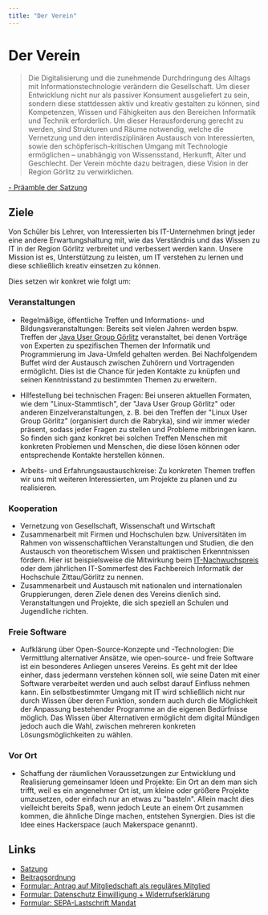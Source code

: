 ```yaml
---
title: "Der Verein"
---
```


# Der Verein

>Die Digitalisierung und die zunehmende Durchdringung des Alltags mit Informationstechnologie verändern die Gesellschaft. 
Um dieser Entwicklung nicht nur als passiver Konsument ausgeliefert zu sein, 
sondern diese stattdessen aktiv und kreativ gestalten zu können, sind Kompetenzen, 
Wissen und Fähigkeiten aus den Bereichen Informatik und Technik erforderlich. 
Um dieser Herausforderung gerecht zu werden, sind Strukturen und Räume notwendig, 
welche die Vernetzung und den interdisziplinären Austausch von Interessierten, 
sowie den schöpferisch-kritischen Umgang mit Technologie ermöglichen – unabhängig von Wissensstand, 
Herkunft, Alter und Geschlecht. 
Der Verein möchte dazu beitragen, diese Vision in der Region Görlitz zu verwirklichen.

[ - Präamble der Satzung](/satzung)

## Ziele

Von Schüler bis Lehrer, von Interessierten bis IT-Unternehmen bringt jeder eine andere Erwartungshaltung mit, 
wie das Verständnis und das Wissen zu IT in der Region Görlitz verbreitet und verbessert werden kann. 
Unsere Mission ist es, Unterstützung zu leisten, um IT verstehen zu lernen und diese schließlich kreativ einsetzen zu können. 

Dies setzen wir konkret wie folgt um: 

### Veranstaltungen

* Regelmäßige, öffentliche Treffen und Informations- und Bildungsveranstaltungen: 
Bereits seit vielen Jahren werden bspw. Treffen der [Java User Group Görlitz](https://jug-gr.de) veranstaltet, 
bei denen Vorträge von Experten zu spezifischen Themen der Informatik und Programmierung im Java-Umfeld gehalten werden. 
Bei Nachfolgendem Buffet wird der Austausch zwischen Zuhörern und Vortragenden ermöglicht. 
Dies ist die Chance für jeden Kontakte zu knüpfen und seinen Kenntnisstand zu bestimmten Themen zu erweitern.

* Hilfestellung bei technischen Fragen: Bei unseren aktuellen Formaten, wie dem "Linux-Stammtisch", 
der "Java User Group Görlitz" oder anderen Einzelveranstaltungen, 
z. B. bei den Treffen der "Linux User Group Görlitz" (organisiert durch die Rabryka), 
sind wir immer wieder präsent, sodass jeder Fragen zu stellen und Probleme mitbringen kann. 
So finden sich ganz konkret bei solchen Treffen Menschen 
mit konkreten Problemen und Menschen, die diese lösen können oder entsprechende Kontakte herstellen können.

* Arbeits- und Erfahrungsaustauschkreise: 
Zu konkreten Themen treffen wir uns mit weiteren Interessierten, um Projekte zu planen und zu realisieren.


### Kooperation

* Vernetzung von Gesellschaft, Wissenschaft und Wirtschaft
* Zusammenarbeit mit Firmen und Hochschulen bzw. Universitäten im Rahmen von wissenschaftlichen Veranstaltungen und Studien, 
die den Austausch von theoretischem Wissen und praktischen Erkenntnissen fördern. Hier ist beispielsweise die Mitwirkung beim 
[IT-Nachwuchspreis](https://it-nachwuchspreis.de/) oder dem jährlichen IT-Sommerfest des Fachbereich Informatik der Hochschule Zittau/Görlitz zu 
nennen.
* Zusammenarbeit und Austausch mit nationalen und internationalen Gruppierungen, deren Ziele denen des Vereins dienlich sind.
Veranstaltungen und Projekte, die sich speziell an Schulen und Jugendliche richten.

### Freie Software

* Aufklärung über Open-Source-Konzepte und -Technologien: Die Vermittlung alternativer Ansätze, wie open-source- und freie Software ist ein 
besonderes Anliegen unseres Vereins. 
Es geht mit der Idee einher, dass jedermann verstehen können soll, 
wie seine Daten mit einer Software verarbeitet werden und auch selbst darauf Einfluss nehmen kann. 
Ein selbstbestimmter Umgang mit IT wird schließlich nicht nur durch Wissen über deren Funktion, 
sondern auch durch die Möglichkeit der Anpassung bestehender Programme an die eigenen Bedürfnisse möglich. 
Das Wissen über Alternativen ermöglicht dem digital Mündigen jedoch auch die Wahl, zwischen mehreren konkreten Lösungsmöglichkeiten zu wählen.

### Vor Ort

* Schaffung der räumlichen Voraussetzungen zur Entwicklung und Realisierung gemeinsamer Ideen und Projekte: 
Ein Ort an dem man sich trifft, weil es ein angenehmer Ort ist, um kleine oder größere Projekte umzusetzen, 
oder einfach nur an etwas zu "basteln". 
Allein macht dies vielleicht bereits Spaß, wenn jedoch Leute an einem Ort zusammen kommen, 
die ähnliche Dinge machen, entstehen Synergien. Dies ist die Idee eines Hackerspace (auch Makerspace genannt).


## Links

* [Satzung](/satzung)
* [Beitragsordnung](/beitragsordnung)
* [Formular: Antrag auf Mitgliedschaft als reguläres Mitglied](https://cloud.digitale-oberlausitz.eu/index.php/s/gALgbEUmIlkZFnf)
* [Formular: Datenschutz Einwilligung + Widerrufserklärung](https://cloud.digitale-oberlausitz.eu/index.php/s/jwXXpHFq0K51Qvg)
* [Formular: SEPA-Lastschrift Mandat](https://cloud.digitale-oberlausitz.eu/index.php/s/fLil1g6EUbsfxcj)
